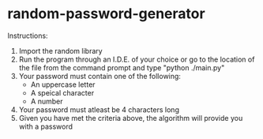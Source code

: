 # random-password-generator
Instructions:
  1. Import the random library
  2. Run the program through an I.D.E. of your choice or go to the location of the file from the command prompt and type "python ./main.py"
  3. Your password must contain one of the following:
        - An uppercase letter
        - A speical character
        - A number
  4.  Your password must atleast be 4 characters long
  5.  Given you have met the criteria above, the algorithm will provide you with a password
